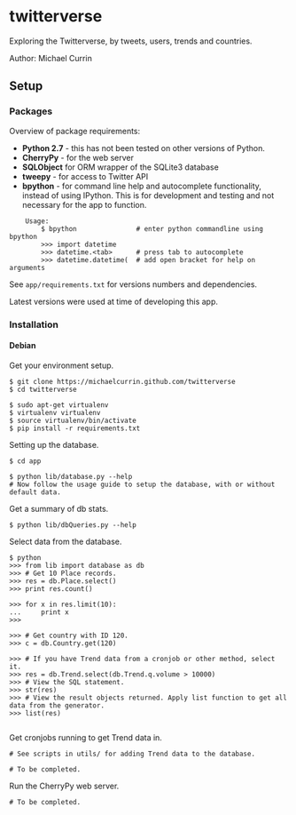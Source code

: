 # twitterverse
Exploring the Twitterverse, by tweets, users, trends and countries.

Author: Michael Currin


## Setup


### Packages
Overview of package requirements:
* **Python 2.7** - this has not been tested on other versions of Python.
* **CherryPy** - for the web server
* **SQLObject** for ORM wrapper of the SQLite3 database
* **tweepy** - for access to Twitter API
* **bpython** - for command line help and autocomplete functionality, instead of using IPython. This is for development and testing and not necessary for the app to function.
```
    Usage:
        $ bpython               # enter python commandline using bpython
        >>> import datetime
        >>> datetime.<tab>      # press tab to autocomplete
        >>> datetime.datetime(  # add open bracket for help on arguments
```
See `app/requirements.txt` for versions numbers and dependencies.

Latest versions were used at time of developing this app.


### Installation

#### Debian

Get your environment setup.
```
$ git clone https://michaelcurrin.github.com/twitterverse
$ cd twitterverse

$ sudo apt-get virtualenv
$ virtualenv virtualenv
$ source virtualenv/bin/activate
$ pip install -r requirements.txt
```
Setting up the database.
```
$ cd app

$ python lib/database.py --help
# Now follow the usage guide to setup the database, with or without default data.
```

Get a summary of db stats.
```
$ python lib/dbQueries.py --help
```

Select data from the database.
```
$ python
>>> from lib import database as db
>>> # Get 10 Place records.
>>> res = db.Place.select()
>>> print res.count()

>>> for x in res.limit(10):
...     print x
>>>

>>> # Get country with ID 120.
>>> c = db.Country.get(120)

>>> # If you have Trend data from a cronjob or other method, select it.
>>> res = db.Trend.select(db.Trend.q.volume > 10000)
>>> # View the SQL statement.
>>> str(res)
>>> # View the result objects returned. Apply list function to get all data from the generator.
>>> list(res)


```
Get cronjobs running to get Trend data in.
```
# See scripts in utils/ for adding Trend data to the database.

# To be completed.
````

Run the CherryPy web server.
```
# To be completed.
```
